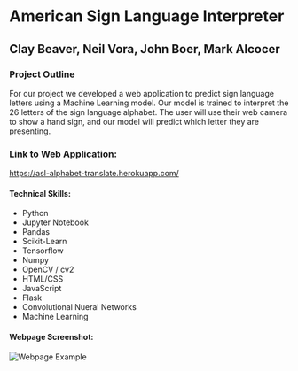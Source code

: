 # American Sign Language Interpreter

## Clay Beaver, Neil Vora, John Boer, Mark Alcocer

### Project Outline

For our project we developed a web application to predict sign language letters using a Machine Learning model.  Our model is trained to interpret the 26 letters of the sign language alphabet.  The user will use their web camera to show a hand sign, and our model will predict which letter they are presenting.

### Link to Web Application:

https://asl-alphabet-translate.herokuapp.com/

#### Technical Skills:

*	Python
* Jupyter Notebook
* Pandas
*	Scikit-Learn
*	Tensorflow
*	Numpy
*	OpenCV / cv2
*	HTML/CSS
*	JavaScript
* Flask
* Convolutional Nueral Networks
* Machine Learning

#### Webpage Screenshot:

![Webpage Example](Readme_Images/Webpage_Example_4.png)
